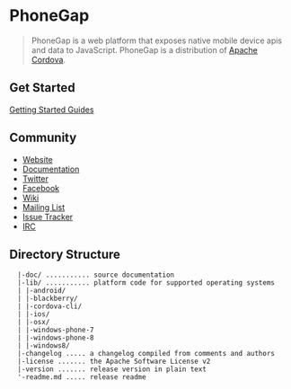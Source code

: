 PhoneGap
========

> PhoneGap is a web platform that exposes native mobile device apis and data to JavaScript. PhoneGap is a distribution of [Apache Cordova](http://cordova.io).


Get Started
-----------

[Getting Started Guides](http://docs.phonegap.com/guide_getting-started_index.md.html)

Community
---------

- [Website](http://phonegap.com)
- [Documentation](http://docs.phonegap.com/)
- [Twitter](http://twitter.com/phonegap)
- [Facebook](http://facebook.com/phonegap)
- [Wiki](http://wiki.phonegap.com/)
- [Mailing List](http://groups.google.com/group/phonegap)
- [Issue Tracker](https://issues.apache.org/jira/browse/CB)
- [IRC](http://webchat.freenode.net/?channels=#phonegap)

Directory Structure
-------------------

	  |-doc/ ........... source documentation
	  |-lib/ ........... platform code for supported operating systems
	  | |-android/
	  | |-blackberry/
	  | |-cordova-cli/
	  | |-ios/
	  | |-osx/
      | |-windows-phone-7
      | |-windows-phone-8
	  | |-windows8/
	  |-changelog ..... a changelog compiled from comments and authors
	  |-license ....... the Apache Software License v2
	  |-version ....... release version in plain text
	  '-readme.md ..... release readme

